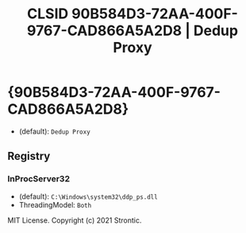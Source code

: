 ﻿---
title: "CLSID 90B584D3-72AA-400F-9767-CAD866A5A2D8 | Dedup Proxy"
excerpt: What is COM-Object CLSID 90B584D3-72AA-400F-9767-CAD866A5A2D8?
---

# {90B584D3-72AA-400F-9767-CAD866A5A2D8}

* (default): `Dedup Proxy`

## Registry


### InProcServer32

* (default): `C:\Windows\system32\ddp_ps.dll`
* ThreadingModel: `Both`

MIT License. Copyright (c) 2021 Strontic.


